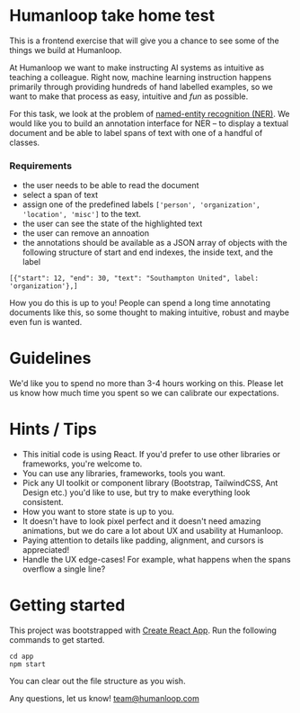 # Humanloop take home test

This is a frontend exercise that will give you a chance to see some of the things we build at Humanloop.

At Humanloop we want to make instructing AI systems as intuitive as teaching a colleague. Right now, machine learning instruction happens primarily through providing hundreds of hand labelled examples, so we want to make that process as easy, intuitive and _fun_ as possible.

For this task, we look at the problem of [named-entity recognition (NER)](https://en.wikipedia.org/wiki/Named-entity_recognition). We would like you to build an annotation interface for NER – to display a textual document and be able to label spans of text with one of a handful of classes.

### Requirements

- the user needs to be able to read the document
- select a span of text
- assign one of the predefined labels `['person', 'organization', 'location', 'misc']` to the text.
- the user can see the state of the highlighted text
- the user can remove an annoation
- the annotations should be available as a JSON array of objects with the following structure of start and end indexes, the inside text, and the label

```
[{"start": 12, "end": 30, "text": "Southampton United", label: 'organization'},]
```

How you do this is up to you! People can spend a long time annotating documents like this, so some thought to making intuitive, robust and maybe even fun is wanted.

# Guidelines

We'd like you to spend no more than 3-4 hours working on this. Please let us know how much time you spent so we can calibrate our expectations.

# Hints / Tips

- This initial code is using React. If you'd prefer to use other libraries or frameworks, you're welcome to.
- You can use any libraries, frameworks, tools you want.
- Pick any UI toolkit or component library (Bootstrap, TailwindCSS, Ant Design etc.) you'd like to use, but try to make everything look consistent.
- How you want to store state is up to you.
- It doesn't have to look pixel perfect and it doesn't need amazing animations, but we do care a lot about UX and usability at Humanloop.
- Paying attention to details like padding, alignment, and cursors is appreciated!
- Handle the UX edge-cases! For example, what happens when the spans overflow a single line? 

# Getting started

This project was bootstrapped with [Create React App](https://github.com/facebook/create-react-app).
Run the following commands to get started.

```
cd app
npm start
```

You can clear out the file structure as you wish.

Any questions, let us know! team@humanloop.com
